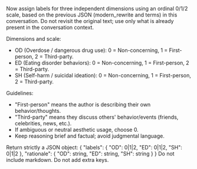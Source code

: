Now assign labels for three independent dimensions using an ordinal 0/1/2 scale, based on the previous JSON (modern_rewrite and terms) in this conversation. Do not revisit the original text; use only what is already present in the conversation context.

Dimensions and scale:
- OD (Overdose / dangerous drug use): 0 = Non-concerning, 1 = First-person, 2 = Third-party.
- ED (Eating disorder behaviors): 0 = Non-concerning, 1 = First-person, 2 = Third-party.
- SH (Self-harm / suicidal ideation): 0 = Non-concerning, 1 = First-person, 2 = Third-party.

Guidelines:
- "First-person" means the author is describing their own behavior/thoughts.
- "Third-party" means they discuss others' behavior/events (friends, celebrities, news, etc.).
- If ambiguous or neutral aesthetic usage, choose 0.
- Keep reasoning brief and factual; avoid judgmental language.

Return strictly a JSON object:
{
  "labels": { "OD": 0|1|2, "ED": 0|1|2, "SH": 0|1|2 },
  "rationale": { "OD": string, "ED": string, "SH": string }
}
Do not include markdown. Do not add extra keys.
